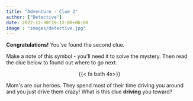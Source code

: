 ```yaml
---
title: "Adventure - Clue 2"
author: ["Detective"]
date: 2022-12-30T19:12:00+06:00
image : "images/detective.jpg"
---
```


**Congratulations!**  You've found the second clue.

Make a note of this symbol - you'll need it to solve the mystery.  Then read the clue below to found out where to go next.

<div style="text-align: center">
{{< fa bath 4x>}}
</div>

Mom's are our heroes.  They spend most of their time driving you around and you just drive them crazy!  What is this clue **driving** you toward?
